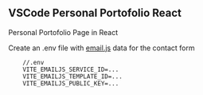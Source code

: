 ## VSCode Personal Portofolio React

Personal Portofolio Page in React

Create an .env file with [email.js](www.emailjs.com/) data for the contact form

```
    //.env
    VITE_EMAILJS_SERVICE_ID=...
    VITE_EMAILJS_TEMPLATE_ID=...
    VITE_EMAILJS_PUBLIC_KEY=...
```

